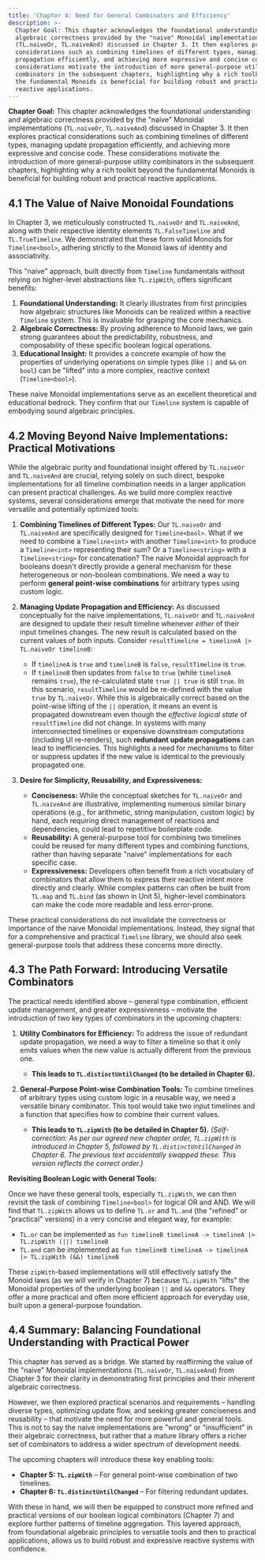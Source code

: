 ```yaml
---
title: 'Chapter 4: Need for General Combinators and Efficiency'
description: >-
  Chapter Goal: This chapter acknowledges the foundational understanding and
  algebraic correctness provided by the "naive" Monoidal implementations
  (TL.naiveOr, TL.naiveAnd) discussed in Chapter 3. It then explores practical
  considerations such as combining timelines of different types, managing update
  propagation efficiently, and achieving more expressive and concise code. These
  considerations motivate the introduction of more general-purpose utility
  combinators in the subsequent chapters, highlighting why a rich toolkit beyond
  the fundamental Monoids is beneficial for building robust and practical
  reactive applications.
---
```

**Chapter Goal:** This chapter acknowledges the foundational understanding and algebraic correctness provided by the "naive" Monoidal implementations (`TL.naiveOr`, `TL.naiveAnd`) discussed in Chapter 3. It then explores practical considerations such as combining timelines of different types, managing update propagation efficiently, and achieving more expressive and concise code. These considerations motivate the introduction of more general-purpose utility combinators in the subsequent chapters, highlighting why a rich toolkit beyond the fundamental Monoids is beneficial for building robust and practical reactive applications.

## 4.1 The Value of Naive Monoidal Foundations

In Chapter 3, we meticulously constructed `TL.naiveOr` and `TL.naiveAnd`, along with their respective identity elements `TL.FalseTimeline` and `TL.TrueTimeline`. We demonstrated that these form valid Monoids for `Timeline<bool>`, adhering strictly to the Monoid laws of identity and associativity.

This "naive" approach, built directly from `Timeline` fundamentals without relying on higher-level abstractions like `TL.zipWith`, offers significant benefits:

1.  **Foundational Understanding:** It clearly illustrates from first principles how algebraic structures like Monoids can be realized within a reactive `Timeline` system. This is invaluable for grasping the core mechanics.
2.  **Algebraic Correctness:** By proving adherence to Monoid laws, we gain strong guarantees about the predictability, robustness, and composability of these specific boolean logical operations.
3.  **Educational Insight:** It provides a concrete example of how the properties of underlying operations on simple types (like `||` and `&&` on `bool`) can be "lifted" into a more complex, reactive context (`Timeline<bool>`).

These naive Monoidal implementations serve as an excellent theoretical and educational bedrock. They confirm that our `Timeline` system is capable of embodying sound algebraic principles.

## 4.2 Moving Beyond Naive Implementations: Practical Motivations

While the algebraic purity and foundational insight offered by `TL.naiveOr` and `TL.naiveAnd` are crucial, relying solely on such direct, bespoke implementations for all timeline combination needs in a larger application can present practical challenges. As we build more complex reactive systems, several considerations emerge that motivate the need for more versatile and potentially optimized tools:

1.  **Combining Timelines of Different Types:**
    Our `TL.naiveOr` and `TL.naiveAnd` are specifically designed for `Timeline<bool>`. What if we need to combine a `Timeline<int>` with another `Timeline<int>` to produce a `Timeline<int>` representing their sum? Or a `Timeline<string>` with a `Timeline<string>` for concatenation? The naive Monoidal approach for booleans doesn't directly provide a general mechanism for these heterogeneous or non-boolean combinations. We need a way to perform **general point-wise combinations** for arbitrary types using custom logic.

2.  **Managing Update Propagation and Efficiency:**
    As discussed conceptually for the naive implementations, `TL.naiveOr` and `TL.naiveAnd` are designed to update their result timeline whenever *either* of their input timelines changes. The new result is calculated based on the current values of both inputs.
    Consider `resultTimeline = timelineA |> TL.naiveOr timelineB`:
    *   If `timelineA` is `true` and `timelineB` is `false`, `resultTimeline` is `true`.
    *   If `timelineB` then updates from `false` to `true` (while `timelineA` remains `true`), the re-calculated state `true || true` is still `true`.
    In this scenario, `resultTimeline` would be re-defined with the value `true` by `TL.naiveOr`. While this is algebraically correct based on the point-wise lifting of the `||` operation, it means an event is propagated downstream even though the *effective logical state* of `resultTimeline` did not change.
    In systems with many interconnected timelines or expensive downstream computations (including UI re-renders), such **redundant update propagations** can lead to inefficiencies. This highlights a need for mechanisms to filter or suppress updates if the new value is identical to the previously propagated one.

3.  **Desire for Simplicity, Reusability, and Expressiveness:**
    *   **Conciseness:** While the conceptual sketches for `TL.naiveOr` and `TL.naiveAnd` are illustrative, implementing numerous similar binary operations (e.g., for arithmetic, string manipulation, custom logic) by hand, each requiring direct management of reactions and dependencies, could lead to repetitive boilerplate code.
    *   **Reusability:** A general-purpose tool for combining two timelines could be reused for many different types and combining functions, rather than having separate "naive" implementations for each specific case.
    *   **Expressiveness:** Developers often benefit from a rich vocabulary of combinators that allow them to express their reactive intent more directly and clearly. While complex patterns can often be built from `TL.map` and `TL.bind` (as shown in Unit 5), higher-level combinators can make the code more readable and less error-prone.

These practical considerations do not invalidate the correctness or importance of the naive Monoidal implementations. Instead, they signal that for a comprehensive and practical `Timeline` library, we should also seek general-purpose tools that address these concerns more directly.

## 4.3 The Path Forward: Introducing Versatile Combinators

The practical needs identified above – general type combination, efficient update management, and greater expressiveness – motivate the introduction of two key types of combinators in the upcoming chapters:

1.  **Utility Combinators for Efficiency:**
    To address the issue of redundant update propagation, we need a way to filter a timeline so that it only emits values when the new value is actually different from the previous one.
    *   **This leads to `TL.distinctUntilChanged` (to be detailed in Chapter 6).**

2.  **General-Purpose Point-wise Combination Tools:**
    To combine timelines of arbitrary types using custom logic in a reusable way, we need a versatile binary combinator. This tool would take two input timelines and a function that specifies how to combine their current values.
    *   **This leads to `TL.zipWith` (to be detailed in Chapter 5).**
        *(Self-correction: As per our agreed new chapter order, `TL.zipWith` is introduced in Chapter 5, followed by `TL.distinctUntilChanged` in Chapter 6. The previous text accidentally swapped these. This version reflects the correct order.)*

**Revisiting Boolean Logic with General Tools:**

Once we have these general tools, especially `TL.zipWith`, we can then revisit the task of combining `Timeline<bool>` for logical OR and AND. We will find that `TL.zipWith` allows us to define `TL.or` and `TL.and` (the "refined" or "practical" versions) in a very concise and elegant way, for example:

*   `TL.or` can be implemented as `fun timelineB timelineA -> timelineA |> TL.zipWith (||) timelineB`
*   `TL.and` can be implemented as `fun timelineB timelineA -> timelineA |> TL.zipWith (&&) timelineB`

These `zipWith`-based implementations will still effectively satisfy the Monoid laws (as we will verify in Chapter 7) because `TL.zipWith` "lifts" the Monoidal properties of the underlying boolean `||` and `&&` operators. They offer a more practical and often more efficient approach for everyday use, built upon a general-purpose foundation.

## 4.4 Summary: Balancing Foundational Understanding with Practical Power

This chapter has served as a bridge. We started by reaffirming the value of the "naive" Monoidal implementations (`TL.naiveOr`, `TL.naiveAnd`) from Chapter 3 for their clarity in demonstrating first principles and their inherent algebraic correctness.

However, we then explored practical scenarios and requirements – handling diverse types, optimizing update flow, and seeking greater conciseness and reusability – that motivate the need for more powerful and general tools. This is not to say the naive implementations are "wrong" or "insufficient" in their algebraic correctness, but rather that a mature library offers a richer set of combinators to address a wider spectrum of development needs.

The upcoming chapters will introduce these key enabling tools:

*   **Chapter 5: `TL.zipWith`** – For general point-wise combination of two timelines.
*   **Chapter 6: `TL.distinctUntilChanged`** – For filtering redundant updates.

With these in hand, we will then be equipped to construct more refined and practical versions of our boolean logical combinators (Chapter 7) and explore further patterns of timeline aggregation. This layered approach, from foundational algebraic principles to versatile tools and then to practical applications, allows us to build robust and expressive reactive systems with confidence.
